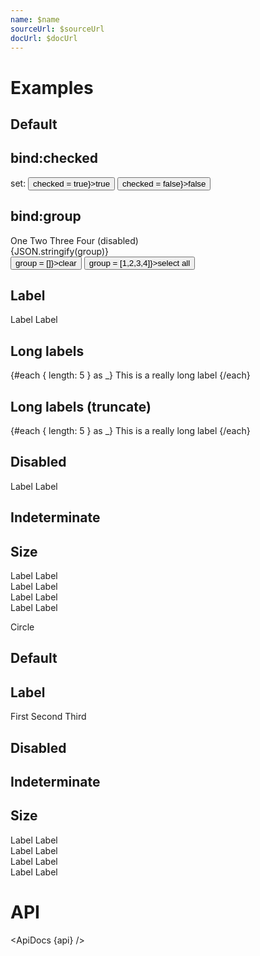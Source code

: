 ```yaml
---
name: $name
sourceUrl: $sourceUrl
docUrl: $docUrl
---
```


<script>
  import api from '$lib/components/Checkbox.svelte?raw&sveld';
  import ApiDocs from '$lib/components/ApiDocs.svelte';

  import AppBar from '$lib/components/AppBar.svelte';
  import Button from '$lib/components/Button.svelte';
  import Checkbox from '$lib/components/Checkbox.svelte';
  import Preview from '$lib/components/Preview.svelte';
  import SectionDivider from '$lib/components/SectionDivider.svelte';

  let checked = true;
  let group = [2];
</script>

# Examples

## Default

<Preview>
  <Checkbox />
  <Checkbox checked />
</Preview>

## bind:checked

<Preview>
  <Checkbox bind:checked />
  <div class="text-sm">
    set: <Button size="sm" on:click={() => checked = true}>true</Button>
    <Button size="sm" on:click={() => checked = false}>false</Button>
  </div>
</Preview>

## bind:group

<Preview>
  <Checkbox bind:group value={1}>One</Checkbox>
  <Checkbox bind:group value={2}>Two</Checkbox>
  <Checkbox bind:group value={3}>Three</Checkbox>
  <Checkbox bind:group value={4} disabled>Four (disabled)</Checkbox>
  <div>{JSON.stringify(group)}</div>
  <div class="text-sm">
    <Button size="sm" on:click={() => group = []}>clear</Button>
    <Button size="sm" on:click={() => group = [1,2,3,4]}>select all</Button>
  </div>
</Preview>

## Label

<Preview>
  <Checkbox>Label</Checkbox>
  <Checkbox checked>Label</Checkbox>
</Preview>

## Long labels

<Preview>
  <div class="border w-[150px] overflow-auto p-1">
    {#each { length: 5 } as _}
      <Checkbox>This is a really long label</Checkbox>
    {/each}
  </div>
</Preview>

## Long labels (truncate)

<Preview>
  <div class="border w-[150px] overflow-auto p-1">
    {#each { length: 5 } as _}
      <Checkbox classes={{ root: 'truncate max-w-full', label: 'truncate' }}>This is a really long label</Checkbox>
    {/each}
  </div>
</Preview>

## Disabled

<Preview>
  <Checkbox disabled />
  <Checkbox disabled checked />
  <Checkbox disabled>Label</Checkbox>
  <Checkbox disabled checked>Label</Checkbox>
</Preview>

## Indeterminate

<Preview>
  <Checkbox indeterminate />
  <Checkbox indeterminate checked />
</Preview>

## Size

<Preview>
  <div>
    <Checkbox size="xs" />
    <Checkbox size="xs" checked />
    <Checkbox size="xs">Label</Checkbox>
    <Checkbox size="xs" checked>Label</Checkbox>
  </div>
  <div>
    <Checkbox size="sm" />
    <Checkbox size="sm" checked />
    <Checkbox size="sm">Label</Checkbox>
    <Checkbox size="sm" checked>Label</Checkbox>
  </div>
    <div>
    <Checkbox size="md" />
    <Checkbox size="md" checked />
    <Checkbox size="md">Label</Checkbox>
    <Checkbox size="md" checked>Label</Checkbox>
  </div>
    <div>
    <Checkbox size="lg" />
    <Checkbox size="lg" checked />
    <Checkbox size="lg">Label</Checkbox>
    <Checkbox size="lg" checked>Label</Checkbox>
  </div>
</Preview>

<SectionDivider>Circle</SectionDivider>

## Default

<Preview>
  <Checkbox circle />
  <Checkbox circle checked />
  <Checkbox circle />
</Preview>

## Label

<Preview>
  <Checkbox circle>First</Checkbox>
  <Checkbox circle>Second</Checkbox>
  <Checkbox circle>Third</Checkbox>
</Preview>

## Disabled

<Preview>
  <Checkbox circle disabled />
  <Checkbox circle disabled checked />
</Preview>

## Indeterminate

<Preview>
  <Checkbox circle indeterminate />
  <Checkbox circle indeterminate checked />
</Preview>

## Size

<Preview>
  <div>
    <Checkbox size="xs" circle />
    <Checkbox size="xs" circle checked />
    <Checkbox size="xs" circle>Label</Checkbox>
    <Checkbox size="xs" circle checked>Label</Checkbox>
  </div>
  <div>
    <Checkbox size="sm" circle />
    <Checkbox size="sm" circle checked />
    <Checkbox size="sm" circle>Label</Checkbox>
    <Checkbox size="sm" circle checked>Label</Checkbox>
  </div>
    <div>
    <Checkbox size="md" circle />
    <Checkbox size="md" circle checked />
    <Checkbox size="md" circle>Label</Checkbox>
    <Checkbox size="md" circle checked>Label</Checkbox>
  </div>
    <div>
    <Checkbox size="lg" circle />
    <Checkbox size="lg" circle checked />
    <Checkbox size="lg" circle>Label</Checkbox>
    <Checkbox size="lg" circle checked>Label</Checkbox>
  </div>
</Preview>

# API

<ApiDocs {api} />
